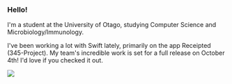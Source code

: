 ### Hello!

I'm a student at the University of Otago, studying Computer Science and Microbiology/Immunology.

I've been working a lot with Swift lately, primarily on the app Receipted (345-Project). 
My team's incredible work is set for a full release on October 4th! I'd love if you checked it out.

[![](https://github-readme-stats.vercel.app/api?username=hunterkingsbeer)](https://github.com/hunterkingsbeer/github-readme-stats)



<!--
**hunterkingsbeer/hunterkingsbeer** is a ✨ _special_ ✨ repository because its `README.md` (this file) appears on your GitHub profile.

Here are some ideas to get you started:

- 🔭 I’m currently working on ...
- 🌱 I’m currently learning ...
- 👯 I’m looking to collaborate on ...
- 🤔 I’m looking for help with ...
- 💬 Ask me about ...
- 📫 How to reach me: ...
- 😄 Pronouns: ...
- ⚡ Fun fact: ...
-->
